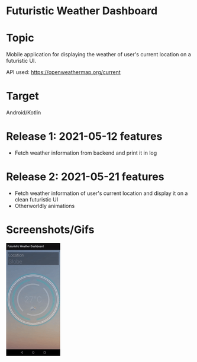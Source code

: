 # Futuristic Weather Dashboard

# Topic
Mobile application for displaying the weather of user's current location on a futuristic UI.

API used: https://openweathermap.org/current

# Target
Android/Kotlin

# Release 1: 2021-05-12 features

- Fetch weather information from backend and print it in log

# Release 2: 2021-05-21 features

- Fetch weather information of user's current location and display it on a clean futuristic UI
- Otherworldly animations

# Screenshots/Gifs
![alt text](https://github.com/IkuinenPadawan/faleev-system/blob/main/FWD.gif "Futuristic Weather Dashboard")

